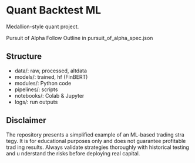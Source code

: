 # Quant Backtest ML

Medallion-style quant project.

Pursuit of Alpha 
Follow Outline in pursuit_of_alpha_spec.json

## Structure
- data/: raw, processed, altdata
- models/: trained, hf (FinBERT)
- modules/: Python code
- pipelines/: scripts
- notebooks/: Colab & Jupyter
- logs/: run outputs

## Disclaimer
The repository presents a simplified example of an ML-based trading stra
tegy. It is for educational purposes only and does not guarantee profitable trad
ing results. Always validate strategies thoroughly with historical testing and u
nderstand the risks before deploying real capital.
